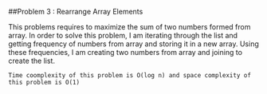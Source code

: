 ##Problem 3 : Rearrange Array Elements

This problems requires to maximize the sum of two numbers formed from array. In order to solve this problem, I am 
iterating through the list and getting frequency of numbers from array and storing it in a new array. Using these 
frequencies, I am creating two numbers from array and joining to create the list.

`Time coomplexity of this problem is O(log n) and space complexity of this problem is O(1)`